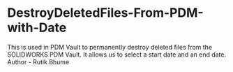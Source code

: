# DestroyDeletedFiles-From-PDM-with-Date
This is used in PDM Vault to permanently destroy deleted files from the SOLIDWORKS PDM Vault. It allows us to select a start date and an end date.
Author - Rutik Bhume
